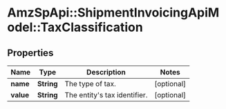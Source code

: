 # AmzSpApi::ShipmentInvoicingApiModel::TaxClassification

## Properties
Name | Type | Description | Notes
------------ | ------------- | ------------- | -------------
**name** | **String** | The type of tax. | [optional] 
**value** | **String** | The entity&#39;s tax identifier. | [optional] 


